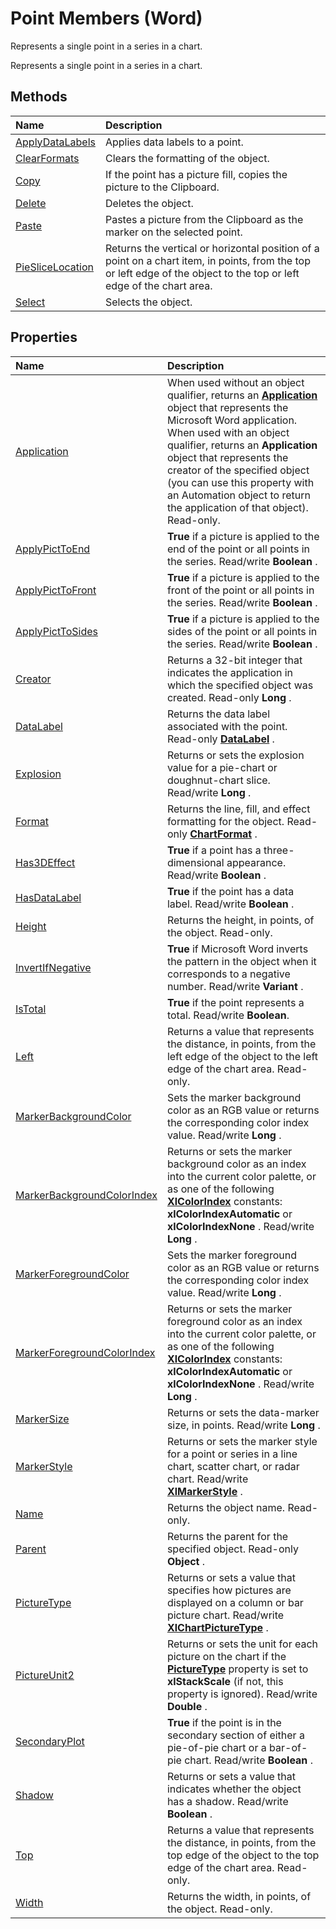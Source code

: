 
# Point Members (Word)
Represents a single point in a series in a chart.

Represents a single point in a series in a chart.


## Methods



|**Name**|**Description**|
|:-----|:-----|
|[ApplyDataLabels](86199dd9-f27b-c9bd-58e5-59b0873b88e3.md)|Applies data labels to a point.|
|[ClearFormats](31717f21-5cda-5cc0-5d20-a6aa0ba29a30.md)|Clears the formatting of the object.|
|[Copy](1ea9d6cd-7ec5-6c3a-b04a-daf5531ad177.md)|If the point has a picture fill, copies the picture to the Clipboard.|
|[Delete](5e7e3b16-7d9c-e451-44aa-1a7c4640e0de.md)|Deletes the object.|
|[Paste](88a215df-a271-2d09-8ffe-765fcb990163.md)|Pastes a picture from the Clipboard as the marker on the selected point.|
|[PieSliceLocation](85687cf7-b9a8-a51d-886c-c45092cbd929.md)|Returns the vertical or horizontal position of a point on a chart item, in points, from the top or left edge of the object to the top or left edge of the chart area.|
|[Select](ea62372a-6fbb-219c-c426-12f9452ce447.md)|Selects the object.|

## Properties



|**Name**|**Description**|
|:-----|:-----|
|[Application](9aa40408-6ec0-ca1f-4cb8-8de01729255a.md)|When used without an object qualifier, returns an  **[Application](d1cf6f8f-4e88-bf01-93b4-90a83f79cb44.md)** object that represents the Microsoft Word application. When used with an object qualifier, returns an **Application** object that represents the creator of the specified object (you can use this property with an Automation object to return the application of that object). Read-only.|
|[ApplyPictToEnd](4755d10d-5844-0274-d0e5-fc90e7c2e779.md)| **True** if a picture is applied to the end of the point or all points in the series. Read/write **Boolean** .|
|[ApplyPictToFront](19a8549e-0d5d-7537-a32b-be1e1ae7178e.md)| **True** if a picture is applied to the front of the point or all points in the series. Read/write **Boolean** .|
|[ApplyPictToSides](6f12c8f9-ec8f-18ca-9e77-ddc09a9be167.md)| **True** if a picture is applied to the sides of the point or all points in the series. Read/write **Boolean** .|
|[Creator](a3ffad03-52c4-c785-403b-c24a7fca856b.md)|Returns a 32-bit integer that indicates the application in which the specified object was created. Read-only  **Long** .|
|[DataLabel](d84afe14-7c11-8ccf-baf0-687b72f25314.md)|Returns the data label associated with the point. Read-only  **[DataLabel](b955596d-ac94-1e18-4e72-cdf090fc1f9e.md)** .|
|[Explosion](e5305b4c-0ec5-79b3-6c71-2226fc3635ee.md)|Returns or sets the explosion value for a pie-chart or doughnut-chart slice. Read/write  **Long** .|
|[Format](b2134ea9-5447-c93f-d800-90b625054a84.md)|Returns the line, fill, and effect formatting for the object. Read-only  **[ChartFormat](5f6546e8-c2fd-eec5-27a9-f2fd2c058f16.md)** .|
|[Has3DEffect](ab47dabc-ccc9-2ccd-9fc8-0429e65f3c21.md)| **True** if a point has a three-dimensional appearance. Read/write **Boolean** .|
|[HasDataLabel](0b386560-702f-b9d6-b8a0-b5d67189d979.md)| **True** if the point has a data label. Read/write **Boolean** .|
|[Height](4a4df491-63d9-7952-34e8-4b9d39eb8ae6.md)|Returns the height, in points, of the object. Read-only.|
|[InvertIfNegative](22066557-3ed8-7db4-cb55-14119a04f09f.md)| **True** if Microsoft Word inverts the pattern in the object when it corresponds to a negative number. Read/write **Variant** .|
|[IsTotal](58d203fd-1e7f-b14b-4eaa-f25a0494c5ea.md)| **True** if the point represents a total. Read/write **Boolean**.|
|[Left](a1961773-fc15-7c20-3574-a6ea1431b796.md)|Returns a value that represents the distance, in points, from the left edge of the object to the left edge of the chart area. Read-only.|
|[MarkerBackgroundColor](629e0174-4590-3531-23ae-6093e9ca77a1.md)|Sets the marker background color as an RGB value or returns the corresponding color index value. Read/write  **Long** .|
|[MarkerBackgroundColorIndex](13e3de72-9090-4bd1-3dfa-51f89818ea32.md)|Returns or sets the marker background color as an index into the current color palette, or as one of the following  **[XlColorIndex](2d9f944e-70ea-04aa-9943-975d603f17ba.md)** constants: **xlColorIndexAutomatic** or **xlColorIndexNone** . Read/write **Long** .|
|[MarkerForegroundColor](34b02aba-f7ea-05b6-c2ef-1e8003943e81.md)|Sets the marker foreground color as an RGB value or returns the corresponding color index value. Read/write  **Long** .|
|[MarkerForegroundColorIndex](76c259a9-da33-4de1-f6c5-c0aa75ff1ff9.md)|Returns or sets the marker foreground color as an index into the current color palette, or as one of the following  **[XlColorIndex](2d9f944e-70ea-04aa-9943-975d603f17ba.md)** constants: **xlColorIndexAutomatic** or **xlColorIndexNone** . Read/write **Long** .|
|[MarkerSize](c43b2f7d-bd3a-e5ed-92cd-5856691a0ec1.md)|Returns or sets the data-marker size, in points. Read/write  **Long** .|
|[MarkerStyle](53b77b3b-3c46-8e96-bd18-29da9658a71a.md)|Returns or sets the marker style for a point or series in a line chart, scatter chart, or radar chart. Read/write  **[XlMarkerStyle](09985bc6-00e7-203d-efed-15b32f0c2666.md)** .|
|[Name](96b45f01-d0d7-30a1-8cd9-d18c6e7c3b75.md)|Returns the object name. Read-only.|
|[Parent](357f3b33-8e83-a21a-eb6e-7791306964c7.md)|Returns the parent for the specified object. Read-only  **Object** .|
|[PictureType](050ce20e-0214-96df-6f9e-e8eef8625b1e.md)|Returns or sets a value that specifies how pictures are displayed on a column or bar picture chart. Read/write  **[XlChartPictureType](d28ab916-34dc-344e-503f-53102f2fd8c2.md)** .|
|[PictureUnit2](eada77df-2d39-2a71-163c-367ceeda6405.md)|Returns or sets the unit for each picture on the chart if the  **[PictureType](050ce20e-0214-96df-6f9e-e8eef8625b1e.md)** property is set to **xlStackScale** (if not, this property is ignored). Read/write **Double** .|
|[SecondaryPlot](89e56434-2b5a-b93c-cf18-8045cdf2da96.md)| **True** if the point is in the secondary section of either a pie-of-pie chart or a bar-of-pie chart. Read/write **Boolean** .|
|[Shadow](45448ee2-fb8b-afed-c53e-35d693b164d8.md)|Returns or sets a value that indicates whether the object has a shadow. Read/write  **Boolean** .|
|[Top](d0cb0bae-1291-5c9c-26bb-cac6fe2bf426.md)|Returns a value that represents the distance, in points, from the top edge of the object to the top edge of the chart area. Read-only.|
|[Width](0fe733c4-ac94-d328-0b50-b1951f20bacf.md)|Returns the width, in points, of the object. Read-only.|
